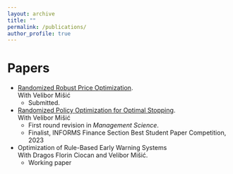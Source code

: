 ```yaml
---
layout: archive
title: ""
permalink: /publications/
author_profile: true
---
```


# Papers

* [Randomized Robust Price Optimization](https://papers.ssrn.com/sol3/papers.cfm?abstract_id=4480799).  
With Velibor Mišić
    * Submitted.
* [Randomized Policy Optimization for Optimal Stopping](https://papers.ssrn.com/sol3/papers.cfm?abstract_id=4066178).  
With Velibor Mišić
    * First round revision in *Management Science*.
    * Finalist, INFORMS Finance Section Best Student Paper Competition, 2023
* Optimization of Rule-Based Early Warning Systems  
With Dragos Florin Ciocan and Velibor Mišić.
  * Working paper

